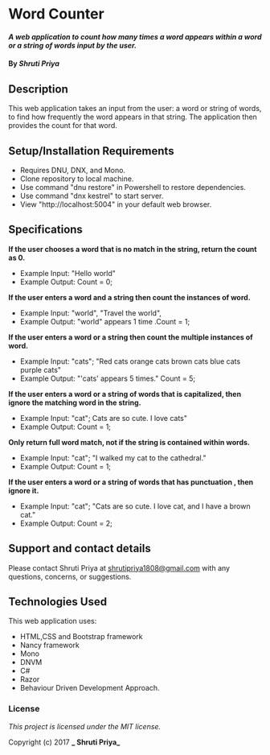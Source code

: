 # Word Counter

#### _A web application to count how many times a word appears within a word or a string of words input by the user._

#### By _**Shruti Priya**_

## Description

This web application takes an input from the user: a word or string  of words, to find how frequently the word appears in that string. The application then provides the count for that word.

## Setup/Installation Requirements

* Requires DNU, DNX, and Mono.
* Clone repository to local machine.
* Use command "dnu restore" in Powershell to restore dependencies.
* Use command "dnx kestrel" to start server.
* View "http://localhost:5004" in your default web browser.

## Specifications
**If the user chooses a word that is no match in the string, return the count as 0.**
* Example Input: "Hello world"
* Example Output: Count = 0;

**If the user enters a word and a string then count the instances of word.**
* Example Input: "world", "Travel the world",
* Example Output: "world" appears 1 time .Count = 1;

**If the user enters a word or a string then count the multiple instances of word.**
* Example Input: "cats"; "Red cats orange cats brown cats blue cats purple cats"
* Example Output: "'cats' appears 5 times." Count = 5;

**If the user enters a word or a string of words that is capitalized, then ignore the matching word in the string.**
* Example Input: "cat"; Cats are so cute. I love cats"
* Example Output: Count = 1;

**Only return full word match, not if the string is contained within words.**
* Example Input: "cat"; "I walked my cat to the cathedral."
* Example Output: Count = 1;

**If the user enters a word or a string of words that has punctuation , then ignore it.**
* Example Input: "cat"; "Cats are so cute. I love cat, and I have a brown cat."
* Example Output: Count = 2;

## Support and contact details

Please contact Shruti Priya at shrutipriya1808@gmail.com with any questions, concerns, or suggestions.

## Technologies Used

This web application uses:

* HTML,CSS and Bootstrap framework
* Nancy framework
* Mono
* DNVM
* C#
* Razor
* Behaviour Driven Development Approach.

### License

*This project is licensed under the MIT license.*

Copyright (c) 2017 **_ Shruti Priya_**

